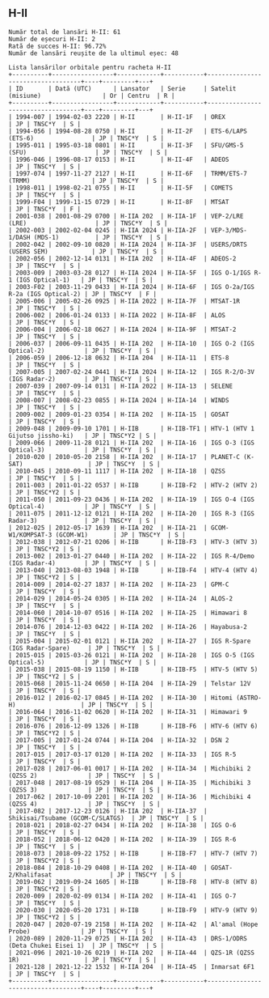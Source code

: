 ## H-II

    Număr total de lansări H-II: 61
    Număr de eșecuri H-II: 2
    Rată de succes H-II: 96.72%
    Număr de lansări reușite de la ultimul eșec: 48
    
    Lista lansărilor orbitale pentru racheta H-II
    +----------+-----------------+------------+-----------+-----------------------------------+----+---------+---+
    | ID       | Dată (UTC)      | Lansator   | Serie     | Satelit (misiune)                 | Or | Centru  | R |
    +----------+-----------------+------------+-----------+-----------------------------------+----+---------+---+
    | 1994-007 | 1994-02-03 2220 | H-II       | H-II-1F   | OREX                              | JP | TNSC*Y  | S |
    | 1994-056 | 1994-08-28 0750 | H-II       | H-II-2F   | ETS-6/LAPS (ETS-6)                | JP | TNSC*Y  | S |
    | 1995-011 | 1995-03-18 0801 | H-II       | H-II-3F   | SFU/GMS-5 (SFU)                   | JP | TNSC*Y  | S |
    | 1996-046 | 1996-08-17 0153 | H-II       | H-II-4F   | ADEOS                             | JP | TNSC*Y  | S |
    | 1997-074 | 1997-11-27 2127 | H-II       | H-II-6F   | TRMM/ETS-7 (TRMM)                 | JP | TNSC*Y  | S |
    | 1998-011 | 1998-02-21 0755 | H-II       | H-II-5F   | COMETS                            | JP | TNSC*Y  | S |
    | 1999-F04 | 1999-11-15 0729 | H-II       | H-II-8F   | MTSAT                             | JP | TNSC*Y  | F |
    | 2001-038 | 2001-08-29 0700 | H-IIA 202  | H-IIA-1F  | VEP-2/LRE (LRE)                   | JP | TNSC*Y  | S |
    | 2002-003 | 2002-02-04 0245 | H-IIA 2024 | H-IIA-2F  | VEP-3/MDS-1/DASH (MDS-1)          | JP | TNSC*Y  | S |
    | 2002-042 | 2002-09-10 0820 | H-IIA 2024 | H-IIA-3F  | USERS/DRTS (USERS SEM)            | JP | TNSC*Y  | S |
    | 2002-056 | 2002-12-14 0131 | H-IIA 202  | H-IIA-4F  | ADEOS-2                           | JP | TNSC*Y  | S |
    | 2003-009 | 2003-03-28 0127 | H-IIA 2024 | H-IIA-5F  | IGS O-1/IGS R-1 (IGS Optical-1)   | JP | TNSC*Y  | S |
    | 2003-F02 | 2003-11-29 0433 | H-IIA 2024 | H-IIA-6F  | IGS O-2a/IGS R-2a (IGS Optical-2) | JP | TNSC*Y  | F |
    | 2005-006 | 2005-02-26 0925 | H-IIA 2022 | H-IIA-7F  | MTSAT-1R                          | JP | TNSC*Y  | S |
    | 2006-002 | 2006-01-24 0133 | H-IIA 2022 | H-IIA-8F  | ALOS                              | JP | TNSC*Y  | S |
    | 2006-004 | 2006-02-18 0627 | H-IIA 2024 | H-IIA-9F  | MTSAT-2                           | JP | TNSC*Y  | S |
    | 2006-037 | 2006-09-11 0435 | H-IIA 202  | H-IIA-10  | IGS O-2 (IGS Optical-2)           | JP | TNSC*Y  | S |
    | 2006-059 | 2006-12-18 0632 | H-IIA 204  | H-IIA-11  | ETS-8                             | JP | TNSC*Y  | S |
    | 2007-005 | 2007-02-24 0441 | H-IIA 2024 | H-IIA-12  | IGS R-2/O-3V (IGS Radar-2)        | JP | TNSC*Y  | S |
    | 2007-039 | 2007-09-14 0131 | H-IIA 2022 | H-IIA-13  | SELENE                            | JP | TNSC*Y  | S |
    | 2008-007 | 2008-02-23 0855 | H-IIA 2024 | H-IIA-14  | WINDS                             | JP | TNSC*Y  | S |
    | 2009-002 | 2009-01-23 0354 | H-IIA 202  | H-IIA-15  | GOSAT                             | JP | TNSC*Y  | S |
    | 2009-048 | 2009-09-10 1701 | H-IIB      | H-IIB-TF1 | HTV-1 (HTV 1 Gijutso jissho-ki)   | JP | TNSC*Y2 | S |
    | 2009-066 | 2009-11-28 0121 | H-IIA 202  | H-IIA-16  | IGS O-3 (IGS Optical-3)           | JP | TNSC*Y  | S |
    | 2010-020 | 2010-05-20 2158 | H-IIA 202  | H-IIA-17  | PLANET-C (K-SAT)                  | JP | TNSC*Y  | S |
    | 2010-045 | 2010-09-11 1117 | H-IIA 202  | H-IIA-18  | QZSS                              | JP | TNSC*Y  | S |
    | 2011-003 | 2011-01-22 0537 | H-IIB      | H-IIB-F2  | HTV-2 (HTV 2)                     | JP | TNSC*Y2 | S |
    | 2011-050 | 2011-09-23 0436 | H-IIA 202  | H-IIA-19  | IGS O-4 (IGS Optical-4)           | JP | TNSC*Y  | S |
    | 2011-075 | 2011-12-12 0121 | H-IIA 202  | H-IIA-20  | IGS R-3 (IGS Radar-3)             | JP | TNSC*Y  | S |
    | 2012-025 | 2012-05-17 1639 | H-IIA 202  | H-IIA-21  | GCOM-W1/KOMPSAT-3 (GCOM-W1)       | JP | TNSC*Y  | S |
    | 2012-038 | 2012-07-21 0206 | H-IIB      | H-IIB-F3  | HTV-3 (HTV 3)                     | JP | TNSC*Y2 | S |
    | 2013-002 | 2013-01-27 0440 | H-IIA 202  | H-IIA-22  | IGS R-4/Demo (IGS Radar-4)        | JP | TNSC*Y  | S |
    | 2013-040 | 2013-08-03 1948 | H-IIB      | H-IIB-F4  | HTV-4 (HTV 4)                     | JP | TNSC*Y2 | S |
    | 2014-009 | 2014-02-27 1837 | H-IIA 202  | H-IIA-23  | GPM-C                             | JP | TNSC*Y  | S |
    | 2014-029 | 2014-05-24 0305 | H-IIA 202  | H-IIA-24  | ALOS-2                            | JP | TNSC*Y  | S |
    | 2014-060 | 2014-10-07 0516 | H-IIA 202  | H-IIA-25  | Himawari 8                        | JP | TNSC*Y  | S |
    | 2014-076 | 2014-12-03 0422 | H-IIA 202  | H-IIA-26  | Hayabusa-2                        | JP | TNSC*Y  | S |
    | 2015-004 | 2015-02-01 0121 | H-IIA 202  | H-IIA-27  | IGS R-Spare (IGS Radar-Spare)     | JP | TNSC*Y  | S |
    | 2015-015 | 2015-03-26 0121 | H-IIA 202  | H-IIA-28  | IGS O-5 (IGS Optical-5)           | JP | TNSC*Y  | S |
    | 2015-038 | 2015-08-19 1150 | H-IIB      | H-IIB-F5  | HTV-5 (HTV 5)                     | JP | TNSC*Y2 | S |
    | 2015-068 | 2015-11-24 0650 | H-IIA 204  | H-IIA-29  | Telstar 12V                       | JP | TNSC*Y  | S |
    | 2016-012 | 2016-02-17 0845 | H-IIA 202  | H-IIA-30  | Hitomi (ASTRO-H)                  | JP | TNSC*Y  | S |
    | 2016-064 | 2016-11-02 0620 | H-IIA 202  | H-IIA-31  | Himawari 9                        | JP | TNSC*Y  | S |
    | 2016-076 | 2016-12-09 1326 | H-IIB      | H-IIB-F6  | HTV-6 (HTV 6)                     | JP | TNSC*Y2 | S |
    | 2017-005 | 2017-01-24 0744 | H-IIA 204  | H-IIA-32  | DSN 2                             | JP | TNSC*Y  | S |
    | 2017-015 | 2017-03-17 0120 | H-IIA 202  | H-IIA-33  | IGS R-5                           | JP | TNSC*Y  | S |
    | 2017-028 | 2017-06-01 0017 | H-IIA 202  | H-IIA-34  | Michibiki 2 (QZSS 2)              | JP | TNSC*Y  | S |
    | 2017-048 | 2017-08-19 0529 | H-IIA 204  | H-IIA-35  | Michibiki 3 (QZSS 3)              | JP | TNSC*Y  | S |
    | 2017-062 | 2017-10-09 2201 | H-IIA 202  | H-IIA-36  | Michibiki 4 (QZSS 4)              | JP | TNSC*Y  | S |
    | 2017-082 | 2017-12-23 0126 | H-IIA 202  | H-IIA-37  | Shikisai/Tsubame (GCOM-C/SLATGS)  | JP | TNSC*Y  | S |
    | 2018-021 | 2018-02-27 0434 | H-IIA 202  | H-IIA-38  | IGS O-6                           | JP | TNSC*Y  | S |
    | 2018-052 | 2018-06-12 0420 | H-IIA 202  | H-IIA-39  | IGS R-6                           | JP | TNSC*Y  | S |
    | 2018-073 | 2018-09-22 1752 | H-IIB      | H-IIB-F7  | HTV-7 (HTV 7)                     | JP | TNSC*Y2 | S |
    | 2018-084 | 2018-10-29 0408 | H-IIA 202  | H-IIA-40  | GOSAT-2/Khalifasat                | JP | TNSC*Y  | S |
    | 2019-062 | 2019-09-24 1605 | H-IIB      | H-IIB-F8  | HTV-8 (HTV 8)                     | JP | TNSC*Y2 | S |
    | 2020-009 | 2020-02-09 0134 | H-IIA 202  | H-IIA-41  | IGS O-7                           | JP | TNSC*Y  | S |
    | 2020-030 | 2020-05-20 1731 | H-IIB      | H-IIB-F9  | HTV-9 (HTV 9)                     | JP | TNSC*Y2 | S |
    | 2020-047 | 2020-07-19 2158 | H-IIA 202  | H-IIA-42  | Al'amal (Hope Probe)              | JP | TNSC*Y  | S |
    | 2020-089 | 2020-11-29 0725 | H-IIA 202  | H-IIA-43  | DRS-1/ODRS (Deta Chukei Eisei 1)  | JP | TNSC*Y  | S |
    | 2021-096 | 2021-10-26 0219 | H-IIA 202  | H-IIA-44  | QZS-1R (QZSS 1R)                  | JP | TNSC*Y  | S |
    | 2021-128 | 2021-12-22 1532 | H-IIA 204  | H-IIA-45  | Inmarsat 6F1                      | JP | TNSC*Y  | S |
    +----------+-----------------+------------+-----------+-----------------------------------+----+---------+---+
    

